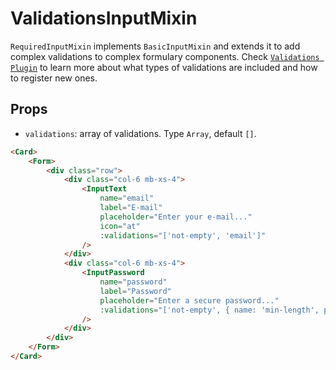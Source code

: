 <script setup>
import InputText from '../../../lib/components/form/InputText.vue'
import InputPassword from '../../../lib/components/form/InputPassword.vue'
import Form from '../../../lib/components/form/Form.vue'
import Card from '../../../lib/components/info/Card.vue'
</script>

# ValidationsInputMixin

`RequiredInputMixin` implements `BasicInputMixin` and extends it to add complex validations to complex formulary components. Check [`Validations Plugin`](/plugins/validations) to learn more about what types of validations are included and how to register new ones.

<div class="mb-xs-8" />

## Props

- `validations`: array of validations. Type `Array`, default `[]`.

<Card>
    <Form>
        <div class="row">
            <div class="col-6 mb-xs-4">
                <InputText
                    name="email"
                    label="E-mail"
                    placeholder="Enter your e-mail..."
                    icon="at"
                    :validations="['not-empty', 'email']"
                />
            </div>
            <div class="col-6 mb-xs-4">
                <InputPassword
                    name="password"
                    label="Password"
                    placeholder="Enter a secure password..."
                    :validations="['not-empty', { name: 'min-length', params: [8] }]"
                />
            </div>
        </div>
    </Form>
</Card>

```html
<Card>
    <Form>
        <div class="row">
            <div class="col-6 mb-xs-4">
                <InputText
                    name="email"
                    label="E-mail"
                    placeholder="Enter your e-mail..."
                    icon="at"
                    :validations="['not-empty', 'email']"
                />
            </div>
            <div class="col-6 mb-xs-4">
                <InputPassword
                    name="password"
                    label="Password"
                    placeholder="Enter a secure password..."
                    :validations="['not-empty', { name: 'min-length', params: [8] }]"
                />
            </div>
        </div>
    </Form>
</Card>
```

<div class="mb-xs-84" />
